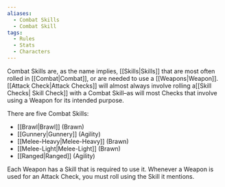 ```yaml
---
aliases:
  - Combat Skills
  - Combat Skill
tags:
  - Rules
  - Stats
  - Characters
---
```

Combat Skills are, as the name implies, [[Skills|Skills]] that are most often rolled in [[Combat|Combat]], or are needed to use a [[Weapons|Weapon]]. [[Attack Check|Attack Checks]] will almost always involve rolling a[[Skill Checks| Skill Check]] with a Combat Skill–as will most Checks that involve using a Weapon for its intended purpose.

There are five Combat Skills:

- [[Brawl|Brawl]] (Brawn)
- [[Gunnery|Gunnery]] (Agility)
- [[Melee-Heavy|Melee-Heavy]] (Brawn)
- [[Melee-Light|Melee-Light]] (Brawn)
- [[Ranged|Ranged]] (Agility)

Each Weapon has a Skill that is required to use it. Whenever a Weapon is used for an Attack Check, you must roll using the Skill it mentions.